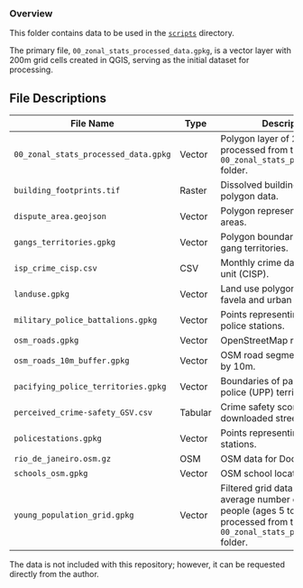 ### Overview

This folder contains data to be used in the [`scripts`](../../scripts/) directory.

The primary file, `00_zonal_stats_processed_data.gpkg`, is a vector layer with 200m grid cells created in QGIS, serving as the initial dataset for processing.

## File Descriptions

| File Name                                          | Type   | Description                                                   |
|----------------------------------------------------|--------|---------------------------------------------------------------|
| `00_zonal_stats_processed_data.gpkg`               | Vector | Polygon layer of 200m grids, processed from the `00_zonal_stats_processed_data` folder. |
| `building_footprints.tif`                          | Raster | Dissolved building footprints polygon data.                             |
| `dispute_area.geojson`                             | Vector | Polygon representing dispute areas.                           |
| `gangs_territories.gpkg`                           | Vector | Polygon boundaries of crime gang territories.                 |
| `isp_crime_cisp.csv`                               | CSV    | Monthly crime data by police unit (CISP).                     |
| `landuse.gpkg`                                     | Vector | Land use polygons, including favela and urban areas.          |
| `military_police_battalions.gpkg`                  | Vector | Points representing military police stations.                 |
| `osm_roads.gpkg`                                   | Vector | OpenStreetMap road data.                                      |
| `osm_roads_10m_buffer.gpkg`                        | Vector | OSM road segments buffered by 10m.                            |
| `pacifying_police_territories.gpkg`                | Vector | Boundaries of pacification police (UPP) territories.          |
| `perceived_crime-safety_GSV.csv`                   | Tabular| Crime safety score for each downloaded street view image      |
| `policestations.gpkg`                              | Vector | Points representing police stations.                          |
| `rio_de_janeiro.osm.gz`                            | OSM    | OSM data for Docker.                                          |
| `schools_osm.gpkg`                                 | Vector | OSM school location points.                                   |
| `young_population_grid.gpkg`                       | Vector | Filtered grid data showing the average number of young people (ages 5 to 19), processed from the `00_zonal_stats_processed_data` folder. |

The data is not included with this repository; however, it can be requested directly from the author.